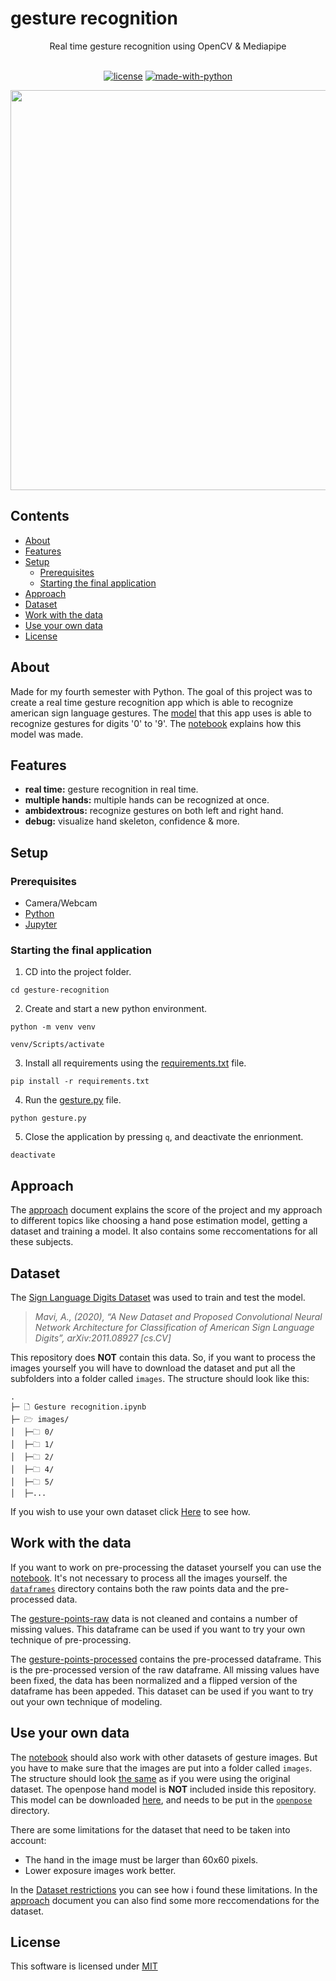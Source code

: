 # gesture recognition

<div align="center">
Real time gesture recognition using OpenCV & Mediapipe
<br />
</div>
<div align="center">
<br />

[![license](https://img.shields.io/badge/license-MIT-green)](LICENSE)
[![made-with-python](https://img.shields.io/badge/Made%20with-Python-1f425f)](https://www.python.org/) 
</div>

<p align="center">
  <img src="./examples/example.gif" width="640">
</p>

## Contents
- [About](#about)
- [Features](#features)
- [Setup](#setup)
  - [Prerequisites](#prerequisites)
  - [Starting the final application](#starting-the-final-application)
- [Approach](#approach)
- [Dataset](#dataset)
- [Work with the data](#work-with-the-data)
- [Use your own data](#use-your-own-data)
- [License](#license)

## About
Made for my fourth semester with Python. The goal of this project was to create a real time gesture recognition app which is able to recognize american sign language gestures. The [model](./model) that this app uses is able to recognize gestures for digits '0' to '9'. The [notebook](Gesture%20recognition.ipynb) explains how this model was made.

## Features
- __real time:__ gesture recognition in real time.
- __multiple hands:__ multiple hands can be recognized at once.
- __ambidextrous:__ recognize gestures on both left and right hand.
- __debug:__ visualize hand skeleton, confidence & more.

## Setup
### Prerequisites
- Camera/Webcam
- [Python](https://www.python.org/)
- [Jupyter](https://jupyter.org/install)

### Starting the final application
1. CD into the project folder.
```
cd gesture-recognition
```
2. Create and start a new python environment.
```
python -m venv venv
```
```
venv/Scripts/activate
```
3. Install all requirements using the [requirements.txt](requirements.txt) file.
```
pip install -r requirements.txt
```
4. Run the [gesture.py](gesture.py) file.
```
python gesture.py
```

5. Close the application by pressing `q`, and deactivate the enrionment.
```
deactivate
```

## Approach
The [approach](approach.pdf) document explains the score of the project and my approach to different topics like choosing a hand pose estimation model, getting a dataset and training a model. It also contains some reccomentations for all these subjects.

## Dataset
The [Sign Language Digits Dataset](https://github.com/ardamavi/Sign-Language-Digits-Dataset) was used to train and test the model.

>*Mavi, A., (2020), “A New Dataset and Proposed Convolutional  Neural Network Architecture for Classification of American Sign Language Digits”, arXiv:2011.08927 [cs.CV]*

This repository does __NOT__ contain this data. So, if you want to process the images yourself you will have to download the dataset and put all the subfolders into a folder called `images`.
The structure should look like this:
```
. 
├─ 🗋 Gesture recognition.ipynb 
├─ 🗁 images/
│  ├─🗀 0/ 
│  ├─🗀 1/ 
│  ├─🗀 2/ 
│  ├─🗀 4/ 
│  ├─🗀 5/ 
│  ├─...
```
If you wish to use your own dataset click [Here](#use-your-own-data) to see how.

## Work with the data
If you want to work on pre-processing the dataset yourself you can use the [notebook](Gesture%20recognition.ipynb). It's not necessary to process all the images yourself. the [`dataframes`](dataframes) directory contains both the raw points data and the pre-processed data.

The [gesture-points-raw](dataframes/gesture-points-raw.csv) data is not cleaned and contains a number of missing values. This dataframe can be used if you want to try your own technique of pre-processing.

The [gesture-points-processed](dataframes/gesture-points-processed.csv) contains the pre-processed dataframe. This is the pre-processed version of the raw dataframe. All missing values have been fixed, the data has been normalized and a flipped version of the dataframe has been appeded. This dataset can be used if you want to try out your own technique of modeling.

## Use your own data
The [notebook](Gesture%20recognition.ipynb) should also work with other datasets of gesture images. But you have to make sure that the images are put into a folder called `images`. The structure should look [the same](#dataset) as if you were using the original dataset. The openpose hand model is __NOT__ included inside this repository. This model can be downloaded [here](https://www.kaggle.com/changethetuneman/openpose-model?select=pose_iter_102000.caffemodel), and needs to be put in the [`openpose`](openpose) directory.

There are some limitations for the dataset that need to be taken into account:

- The hand in the image must be larger than 60x60 pixels.
- Lower exposure images work better.

In the [Dataset restrictions](Dataset%20restrictions.ipynb)  you can see how i found these limitations. In the [approach](approach.pdf) document you can also find some more reccomendations for the dataset.

## License
This software is licensed under [MIT](LICENSE)
